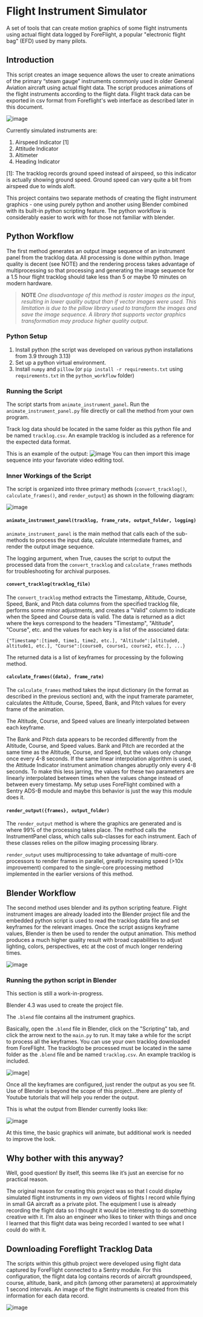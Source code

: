 # Flight Instrument Simulator

A set of tools that can create motion graphics of some flight instruments using actual flight data logged by ForeFlight, a popular "electronic flight bag" (EFD) used by many pilots.

## Introduction

This script creates an image sequence allows the user to create animations of the primary “steam gauge” instruments commonly used in older General Aviation aircraft using actual flight data. The script produces animations of the flight instruments according to the flight data. Flight track data can be exported in csv format from Foreflight's web interface as described later in this document.

![image](./documentation/flight_deck_instruments.png)

Currently simulated instruments are:

1. Airspeed Indicator [1]
2. Attitude Indicator
3. Altimeter
4. Heading Indicator

[1]: The tracklog records ground speed instead of airspeed, so this indicator is actually showing ground speed. Ground speed can vary quite a bit from airspeed due to winds aloft.

This project contains two separate methods of creating the flight instrument graphics - one using purely python and another using Blender combined with its built-in python scripting feature. The python workflow is considerably easier to work with for those not familiar with blender.

## Python Workflow

The first method generates an output image sequence of an instrument panel from the tracklog data. All processing is done within python. Image quality is decent (see NOTE) and the rendering process takes advantage of multiprocessing  so that processing and generating the image sequence for a 1.5 hour flight tracklog should take less than 5 or maybe 10 minutes on modern hardware.

>**NOTE** *One disadvantage of this method is raster images as the input, resulting in lower quality output than if vector images were used. This limitation is due to the pillow library used to transform the images and save the image sequence. A library that supports vector graphics transformation may produce higher quality output.*

### Python Setup

1. Install python (the script was developed on various python installations from 3.9 through 3.13)
2. Set up a python virtual environment.
3. Install `numpy` and `pillow` (or `pip install -r requirements.txt` using `requirements.txt` in the `python_workflow` folder)

### Running the Script

The script starts from `animate_instrument_panel`. Run the `animate_instrument_panel.py` file directly or call the method from your own program.

Track log data should be located in the same folder as this python file and be named `tracklog.csv`. An example tracklog is included as a reference for the expected data format.

This is an example of the output:
![image](./documentation/sample_python_animation.gif)
You can then import this image sequence into your favoriate video editing tool.

### Inner Workings of the Script

The script is organized into three primary methods (`convert_tracklog()`, `calculate_frames()`, and `render_output`) as shown in the following diagram:

![image](./documentation/python_workflow.png)

#### `animate_instrument_panel(tracklog, frame_rate, output_folder, logging)`

`animate_instrument_panel` is the main method that calls each of the sub-methods to process the input data, calculate intermediate frames, and render the output image sequence.

The logging argument, when True, causes the script to output the processed data from the `convert_tracklog` and `calculate_frames` methods for troubleshooting for archival purposes.

#### `convert_tracklog(tracklog_file)`

The `convert_tracklog` method extracts the Timestamp, Altitude, Course, Speed, Bank, and Pitch data columns from the specified tracklog file, performs some minor adjustments, and creates a "Valid" column to indicate when the Speed and Course data is valid. The data is returned as a dict where the keys correspond to the headers "Timestamp", "Altitude", "Course", etc. and the values for each key is a list of the associated data:

`{"Timestamp":[time0, time1, time2, etc.], "Altitude":[altitude0, altitude1, etc.], "Course":[course0, course1, course2, etc.], ...}`

The returned data is a list of keyframes for processing by the following method.

#### `calculate_frames({data}, frame_rate)`

The `calculate_frames` method takes the input dictionary (in the format as described in the previous section) and, with the input framerate parameter, calculates the Altitude, Course, Speed, Bank, and Pitch values for every frame of the animation.

The Altitude, Course, and Speed values are linearly interpolated between each keyframe.

The Bank and Pitch data appears to be recorded differently from the Altitude, Course, and Speed values. Bank and Pitch are recorded at the same time as the Altitude, Course, and Speed, but the values only change once every 4-8 seconds. If the same linear interpolation algorithm is used, the Attitude Indicator instrument animation changes abruptly only every 4-8 seconds. To make this less jarring, the values for these two parameters are linearly interpolated between times when the values change instead of between every timestamp. My setup uses ForeFlight combined with a Sentry ADS-B module and maybe this behavior is just the way this module does it.

#### `render_output({frames}, output_folder)`

The `render_output` method is where the graphics are generated and is where 99% of the processing takes place. The method calls the InstrumentPanel class, which calls sub-classes for each instrument. Each of these classes relies on the pillow imaging processing library.

`render_output` uses multiprocessing to take advantage of multi-core processors to render frames in parallel, greatly increasing speed (>10x improvement) compared to the single-core processing method implemented in the earlier versions of this method.

## Blender Workflow

The second method uses blender and its python scripting feature. Flight instrument images are already loaded into the Blender project file and the embedded python script is used to read the tracklog data file and set keyframes for the relevant images. Once the script assigns keyframe values, Blender is then be used to render the output animation. This method produces a much higher quality result with broad capabilities to adjust lighting, colors, perspectives, etc at the cost of much longer rendering times.

![image](./documentation/blender_workflow.png)

### Running the python script in Blender

This section is still a work-in-progress.

Blender 4.3 was used to create the project file.

The `.blend` file contains all the instrument graphics. 

Basically, open the `.blend` file in Blender, click on the "Scripting" tab, and click the arrow next to the `main.py` to run. It may take a while for the script to process all the keyframes.
You can use your own tracklog downloaded from ForeFlight. The tracklogto be processed must be located in the same folder as the `.blend` file and be named `tracklog.csv`. An example tracklog is included.

![image](./documentation/blender_run_script.png)]

Once all the keyframes are configured, just render the output as you see fit. Use of Blender is beyond the scope of this project...there are plenty of Youtube tutorials that will help you render the output.

This is what the output from Blender currently looks like:

![image](./documentation/blender_output.png)

At this time, the basic graphics will animate, but additional work is needed to improve the look.

## Why bother with this anyway?

Well, good question! By itself, this seems like it’s just an exercise for no practical reason.

The original reason for creating this project was so that I could display simulated flight instruments in my own videos of flights I record while flying in small GA aircraft as a private pilot. The equipment I use is already recording the flight data so I thought it would be interesting to do something creative with it. I’m also an engineer who likes to tinker with things and once I learned that this flight data was being recorded I wanted to see what I could do with it.

## Downloading Foreflight Tracklog Data

The scripts within this github project were developed using flight data captured by ForeFlight connected to a Sentry module. For this configuration, the flight data log contains records of aircraft groundspeed, course, altitude, bank, and pitch (among other parameters) at approximately 1 second intervals. An image of the flight instruments is created from this information for each data record.

![image](./documentation/foreflight_tracklog_download.png)